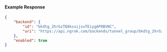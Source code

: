 <!-- Code generated for API Clients. DO NOT EDIT. -->

#### Example Response

```json
{
	"backend": {
		"id": "bkdtg_2hrGzTQ8kssijsuTEiygAP0BVNC",
		"uri": "https://api.ngrok.com/backends/tunnel_group/bkdtg_2hrGzTQ8kssijsuTEiygAP0BVNC"
	},
	"enabled": true
}
```
